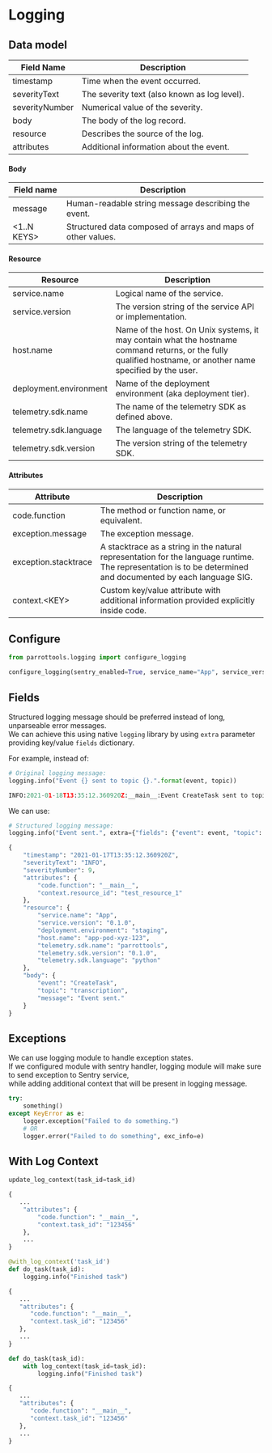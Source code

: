 # Logging

## Data model

Field Name     |Description
---------------|--------------------------------------------
timestamp      |Time when the event occurred.
severityText   |The severity text (also known as log level).
severityNumber |Numerical value of the severity.
body           |The body of the log record.
resource       |Describes the source of the log.
attributes     |Additional information about the event.

#### Body

Field name      | Description
----------------|--------------------------------------------
message         | Human-readable string message describing the event.
\<1..N KEYS\>   | Structured data composed of arrays and maps of other values.

#### Resource
Resource                |Description
------------------------|--------------------------------------------
service.name            |Logical name of the service.
service.version         |The version string of the service API or implementation.
host.name               |Name of the host. On Unix systems, it may contain what the hostname command returns, or the fully qualified hostname, or another name specified by the user.
deployment.environment  | Name of the deployment environment (aka deployment tier).
telemetry.sdk.name      |The name of the telemetry SDK as defined above.
telemetry.sdk.language  |The language of the telemetry SDK.
telemetry.sdk.version   |The version string of the telemetry SDK.

#### Attributes
Attribute               |Description
------------------------|--------------------------------------------
code.function           |The method or function name, or equivalent.
exception.message       |The exception message.
exception.stacktrace    |A stacktrace as a string in the natural representation for the language runtime. The representation is to be determined and documented by each language SIG.
context.\<KEY\>         |Custom key/value attribute with additional information provided explicitly inside code.


## Configure
```python
from parrottools.logging import configure_logging

configure_logging(sentry_enabled=True, service_name="App", service_version="0.1.0", deployment_env="staging")
```

## Fields

Structured logging message should be preferred instead of long, unparseable error messages. <br>
We can achieve this using native `logging` library by using `extra` parameter providing key/value `fields` dictionary.

For example, instead of:
```python
# Original logging message:
logging.info("Event {} sent to topic {}.".format(event, topic))

INFO:2021-01-18T13:35:12.360920Z:__main__:Event CreateTask sent to topic transcription.
```

We can use:
```python
# Structured logging message:
logging.info("Event sent.", extra={"fields": {"event": event, "topic": topic}})

{
    "timestamp": "2021-01-17T13:35:12.360920Z",
    "severityText": "INFO",
    "severityNumber": 9,
    "attributes": {
        "code.function": "__main__",
        "context.resource_id": "test_resource_1"
    },
    "resource": {
        "service.name": "App",
        "service.version": "0.1.0",
        "deployment.environment": "staging",
        "host.name": "app-pod-xyz-123",
        "telemetry.sdk.name": "parrottools",
        "telemetry.sdk.version": "0.1.0",
        "telemetry.sdk.language": "python"
    },
    "body": {
        "event": "CreateTask",
        "topic": "transcription",
        "message": "Event sent."
    }
}
```

## Exceptions
We can use logging module to handle exception states. <br>
If we configured module with sentry handler, logging module will make sure to send exception to Sentry service, <br>
while adding additional context that will be present in logging message.

```python
try:
    something()
except KeyError as e:
    logger.exception("Failed to do something.")
    # OR
    logger.error("Failed to do something", exc_info=e)
```

## With Log Context

```python
update_log_context(task_id=task_id)

{
   ...
    "attributes": {
        "code.function": "__main__",
        "context.task_id": "123456"
    },
    ...
}
```

```python
@with_log_context('task_id')
def do_task(task_id):
    logging.info("Finished task")

{
   ...
   "attributes": {
      "code.function": "__main__",
      "context.task_id": "123456"
   },
   ...
}
```

```python
def do_task(task_id):
    with log_context(task_id=task_id):
        logging.info("Finished task")

{
   ...
   "attributes": {
      "code.function": "__main__",
      "context.task_id": "123456"
   },
   ...
}
```
